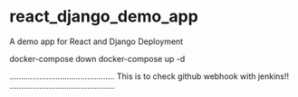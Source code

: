 # react_django_demo_app
A demo app for React and Django Deployment

docker-compose down
docker-compose up -d

..............................................
This is to check github webhook with jenkins!!
..............................................

